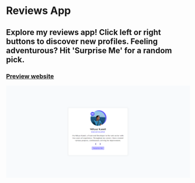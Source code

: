 # Reviews App
## Explore my reviews app! Click left or right buttons to discover new profiles. Feeling adventurous? Hit 'Surprise Me' for a random pick. 
### [Preview website](https://milyazkamil.github.io/Reviews-App/) 
![](./src/assets/images/readme-image.png)

